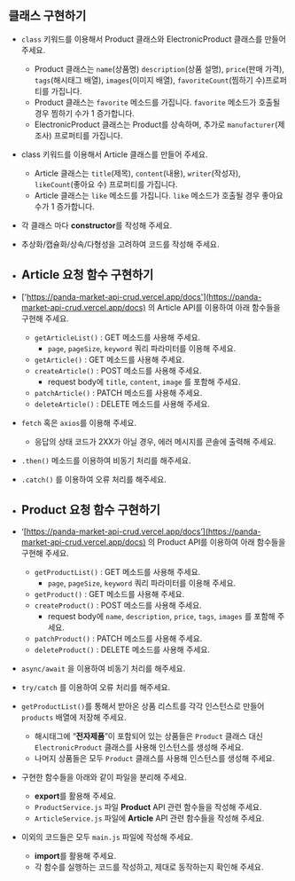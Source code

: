 ## 클래스 구현하기

- `class` 키워드를 이용해서 Product 클래스와 ElectronicProduct 클래스를 만들어 주세요.
    - Product 클래스는 `name`(상품명) `description`(상품 설명), `price`(판매 가격), `tags`(해시태그 배열), `images`(이미지 배열), `favoriteCount`(찜하기 수)프로퍼티를 가집니다.
    - Product 클래스는 `favorite` 메소드를 가집니다. `favorite` 메소드가 호출될 경우 찜하기 수가 1 증가합니다.
    - ElectronicProduct 클래스는 Product를 상속하며, 추가로 `manufacturer`(제조사) 프로퍼티를 가집니다.
- class 키워드를 이용해서 Article 클래스를 만들어 주세요.
    - Article 클래스는 `title`(제목), `content`(내용), `writer`(작성자), `likeCount`(좋아요 수) 프로퍼티를 가집니다.
    - Article 클래스는 `like` 메소드를 가집니다. `like` 메소드가 호출될 경우 좋아요 수가 1 증가합니다.
- 각 클래스 마다 **constructor**를 작성해 주세요.
- 추상화/캡슐화/상속/다형성을 고려하여 코드를 작성해 주세요.

- ## Article 요청 함수 구현하기

- ['https://panda-market-api-crud.vercel.app/docs'](https://panda-market-api-crud.vercel.app/docs) 의 Article API를 이용하여 아래 함수들을 구현해 주세요.
    - `getArticleList()` : GET 메소드를 사용해 주세요.
        - `page`, `pageSize`, `keyword` 쿼리 파라미터를 이용해 주세요.
    - `getArticle()` : GET 메소드를 사용해 주세요.
    - `createArticle()` : POST 메소드를 사용해 주세요.
        - request body에 `title`, `content`, `image` 를 포함해 주세요.
    - `patchArticle()` : PATCH 메소드를 사용해 주세요.
    - `deleteArticle()` : DELETE 메소드를 사용해 주세요.
- `fetch` 혹은 `axios`를 이용해 주세요.
    - 응답의 상태 코드가 2XX가 아닐 경우, 에러 메시지를 콘솔에 출력해 주세요.
- `.then()` 메소드를 이용하여 비동기 처리를 해주세요.
- `.catch()` 를 이용하여 오류 처리를 해주세요.

- ## Product 요청 함수 구현하기

- ‘[https://panda-market-api-crud.vercel.app/docs’](https://panda-market-api-crud.vercel.app/docs) 의 Product API를 이용하여 아래 함수들을 구현해 주세요.
    - `getProductList()` : GET 메소드를 사용해 주세요.
        - `page`, `pageSize`, `keyword` 쿼리 파라미터를 이용해 주세요.
    - `getProduct()` : GET 메소드를 사용해 주세요.
    - `createProduct()` : POST 메소드를 사용해 주세요.
        - request body에 `name`, `description`, `price`, `tags`, `images` 를 포함해 주세요.
    - `patchProduct()` : PATCH 메소드를 사용해 주세요.
    - `deleteProduct()` : DELETE 메소드를 사용해 주세요.
- `async/await` 을 이용하여 비동기 처리를 해주세요.
- `try/catch` 를 이용하여 오류 처리를 해주세요.
- `getProductList()`를 통해서 받아온 상품 리스트를 각각 인스턴스로 만들어 `products` 배열에 저장해 주세요.
    - 해시태그에 “**전자제품**”이 포함되어 있는 상품들은 `Product` 클래스 대신 `ElectronicProduct` 클래스를 사용해 인스턴스를 생성해 주세요.
    - 나머지 상품들은 모두 `Product` 클래스를 사용해 인스턴스를 생성해 주세요.
- 구현한 함수들을 아래와 같이 파일을 분리해 주세요.
    - **export**를 활용해 주세요.
    - `ProductService.js` 파일 **Product** API 관련 함수들을 작성해 주세요.
    - `ArticleService.js` 파일에 **Article** API 관련 함수들을 작성해 주세요.
- 이외의 코드들은 모두 `main.js` 파일에 작성해 주세요.
    - **import**를 활용해 주세요.
    - 각 함수를 실행하는 코드를 작성하고, 제대로 동작하는지 확인해 주세요.

